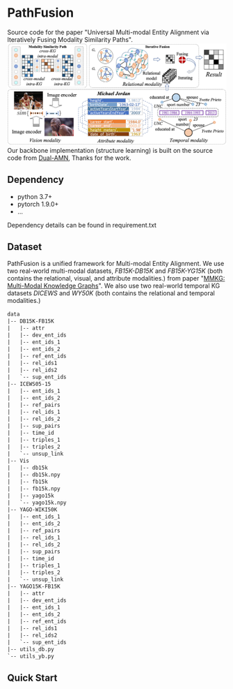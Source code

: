 # PathFusion
Source code for the paper "Universal Multi-modal Entity Alignment via Iteratively Fusing Modality Similarity Paths".
![](images/framework.jpg)
Our backbone implementation (structure learning) is built on the source code from [Dual-AMN](https://github.com/MaoXinn/Dual-AMN), Thanks for the work.

## Dependency
* python 3.7+
* pytorch 1.9.0+
* ...

Dependency details can be found in requirement.txt

## Dataset
PathFusion is a unified framework for Multi-modal Entity Alignment. We use two real-world multi-modal datasets, *FB15K-DB15K* and *FB15K-YG15K* (both contains the relational, visual, and attribute modalities.) from paper "[MMKG: Multi-Modal Knowledge Graphs](https://arxiv.org/abs/1903.05485)". We also use two real-world temporal KG datasets *DICEWS* and *WY50K* (both contains the relational and temporal modalities.)
```
data
|-- DB15K-FB15K
|   |-- attr
|   |-- dev_ent_ids
|   |-- ent_ids_1
|   |-- ent_ids_2
|   |-- ref_ent_ids
|   |-- rel_ids1
|   |-- rel_ids2
|   `-- sup_ent_ids
|-- ICEWS05-15
|   |-- ent_ids_1
|   |-- ent_ids_2
|   |-- ref_pairs
|   |-- rel_ids_1
|   |-- rel_ids_2
|   |-- sup_pairs
|   |-- time_id
|   |-- triples_1
|   |-- triples_2
|   `-- unsup_link
|-- Vis
|   |-- db15k
|   |-- db15k.npy
|   |-- fb15k
|   |-- fb15k.npy
|   |-- yago15k
|   `-- yago15k.npy
|-- YAGO-WIKI50K
|   |-- ent_ids_1
|   |-- ent_ids_2
|   |-- ref_pairs
|   |-- rel_ids_1
|   |-- rel_ids_2
|   |-- sup_pairs
|   |-- time_id
|   |-- triples_1
|   |-- triples_2
|   `-- unsup_link
|-- YAGO15K-FB15K
|   |-- attr
|   |-- dev_ent_ids
|   |-- ent_ids_1
|   |-- ent_ids_2
|   |-- ref_ent_ids
|   |-- rel_ids1
|   |-- rel_ids2
|   `-- sup_ent_ids
|-- utils_db.py
`-- utils_yb.py
```


## Quick Start